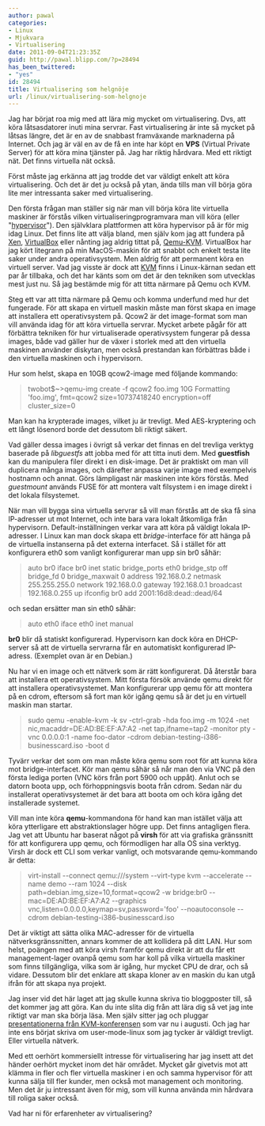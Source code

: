 ```yaml
---
author: pawal
categories:
- Linux
- Mjukvara
- Virtualisering
date: 2011-09-04T21:23:35Z
guid: http://pawal.blipp.com/?p=28494
has_been_twittered:
- "yes"
id: 28494
title: Virtualisering som helgnöje
url: /linux/virtualisering-som-helgnoje
---
```


<p>Jag har börjat roa mig med att lära mig mycket om virtualisering. Dvs, att köra låtsasdatorer inuti mina servrar. Fast virtualisering är inte så mycket på låtsas längre, det är en av de snabbast framväxande marknaderna på Internet. Och jag är väl en av de få en inte har köpt en <strong>VPS</strong> (Virtual Private Server) för att köra mina tjänster på. Jag har riktig hårdvara. Med ett riktigt nät. Det finns virtuella nät också.</p>
<p>Först måste jag erkänna att jag trodde det var väldigt enkelt att köra virtualisering. Och det är det ju också på ytan, ända tills man vill börja göra lite mer intressanta saker med virtualisering.</p>
<p>Den första frågan man ställer sig när man vill börja köra lite virtuella maskiner är förstås vilken virtualiseringprogramvara man vill köra (eller "<a href="http://en.wikipedia.org/wiki/Hypervisor">hypervisor</a>"). Den självklara plattformen att köra hypervisor på är för mig idag Linux. Det finns lite att välja bland, men själv kom jag att fundera på <a href="http://xen.org/">Xen</a>, <a href="http://www.virtualbox.org/">VirtualBox</a> eller nånting jag aldrig tittat på, <a href="http://www.linux-kvm.org/page/Main_Page">Qemu-KVM</a>. VirtualBox har jag kört litegrann på min MacOS-maskin för att snabbt och enkelt testa lite saker under andra operativsystem. Men aldrig för att permanent köra en virtuell server. Vad jag visste är dock att <a href="http://en.wikipedia.org/wiki/Kernel-based_Virtual_Machine">KVM</a> finns i Linux-kärnan sedan ett par år tillbaka, och det har känts som om det är den tekniken som utvecklas mest just nu. Så jag bestämde mig för att titta närmare på Qemu och KVM.</p>
<p>Steg ett var att titta närmare på Qemu och komma underfund med hur det fungerade. För att skapa en virtuell maskin måste man först skapa en image att installera ett operativsystem på. Qcow2 är det image-format som man vill använda idag för att köra virtuella servrar. Mycket arbete pågår för att förbättra tekniken för hur virtualiserade operativsystem fungerar på dessa images, både vad gäller hur de växer i storlek med att den virtuella maskinen använder diskytan, men också prestandan kan förbättras både i den virtuella maskinen och i hypervisorn.</p>
<p>Hur som helst, skapa en 10GB qcow2-image med följande kommando:</p>
<blockquote><p>
twobot$~&gt;qemu-img create -f qcow2 foo.img 10G
Formatting 'foo.img', fmt=qcow2 size=10737418240 encryption=off cluster_size=0
</p>
</blockquote>
<p>Man kan ha krypterade images, vilket ju är trevligt. Med AES-kryptering och ett långt lösenord borde det dessutom bli riktigt säkert.</p>
<p>Vad gäller dessa images i övrigt så verkar det finnas en del trevliga verktyg baserade på <em>libguestfs</em> att jobba med för att titta inuti dem. Med <strong>guestfish</strong> kan du manipulera filer direkt i en disk-image. Det är praktiskt om man vill duplicera många images, och därefter anpassa varje image med exempelvis hostnamn och annat. Görs lämpligast när maskinen inte körs förstås. Med <em>guestmount</em> används FUSE för att montera valt filsystem i en image direkt i det lokala filsystemet.</p>
<p>När man vill bygga sina virtuella servrar så vill man förstås att de ska få sina IP-adresser ut mot Internet, och inte bara vara lokalt åtkomliga från hypervisorn. Default-inställningen verkar vara att köra på väldigt lokala IP-adresser. I Linux kan man dock skapa ett <em>bridge</em>-interface för att hänga på de virtuella instanserna på det externa interfacet. Så i stället för att konfigurera eth0 som vanligt konfigurerar man upp sin br0 såhär:</p>
<blockquote><p>
auto br0
iface br0 inet static
      bridge_ports eth0
      bridge_stp off
      bridge_fd 0
      bridge_maxwait 0
      address 192.168.0.2
      netmask 255.255.255.0
      network 192.168.0.0
      gateway 192.168.0.1
      broadcast 192.168.0.255
      up ifconfig br0 add 2001:16d8:dead::dead/64
</p>
</blockquote>
<p>och sedan ersätter man sin eth0 såhär:</p>
<blockquote><p>
auto eth0
iface eth0 inet manual
</p>
</blockquote>
<p><strong>br0</strong> blir då statiskt konfigurerad. Hypervisorn kan dock köra en DHCP-server så att de virtuella servrarna får en automatiskt konfigurerad IP-adress. (Exemplet ovan är en Debian.)</p>
<p>Nu har vi en image och ett nätverk som är rätt konfigurerat. Då återstår bara att installera ett operativsystem. Mitt första försök använde qemu direkt för att installera operativsystemet. Man konfigurerar upp qemu för att montera på en cdrom, eftersom så fort man kör igång qemu så är det ju en virtuell maskin man startar.</p>
<blockquote><p>
sudo qemu -enable-kvm -k sv -ctrl-grab -hda foo.img -m 1024 -net nic,macaddr=DE:AD:BE:EF:A7:A2 -net tap,ifname=tap2 -monitor pty -vnc 0.0.0.0:1 -name foo-dator -cdrom debian-testing-i386-businesscard.iso -boot d
</p>
</blockquote>
<p>Tyvärr verkar det som om man måste köra qemu som root för att kunna köra mot bridge-interfacet. Kör man qemu såhär så når man den via VNC på den första lediga porten (VNC körs från port 5900 och uppåt). Anlut och se datorn boota upp, och förhoppningsvis boota från cdrom. Sedan när du installerat operativsystemet är det bara att boota om och köra igång det installerade systemet.</p>
<p>Vill man inte köra <strong>qemu</strong>-kommandona för hand kan man istället välja att köra ytterligare ett abstraktionslager högre upp. Det finns antagligen flera. Jag vet att Ubuntu har baserat något på <strong>virsh</strong> för att via grafiska gränssnitt för att konfigurera upp qemu, och förmodligen har alla OS sina verktyg. Virsh är dock ett CLI som verkar vanligt, och motsvarande qemu-kommando är detta:</p>
<blockquote><p>
virt-install --connect qemu:///system --virt-type kvm --accelerate --name demo --ram 1024 --disk path=debian.img,size=10,format=qcow2 -w bridge:br0 --mac=DE:AD:BE:EF:A7:A2 --graphics vnc,listen=0.0.0.0,keymap=sv,password='foo' --noautoconsole --cdrom debian-testing-i386-businesscard.iso
</p></blockquote>
<p>Det är viktigt att sätta olika MAC-adresser för de virtuella nätverksgränssnitten, annars kommer de att kollidera på ditt LAN. Hur som helst, poängen med att köra virsh framför qemu direkt är att du får ett management-lager ovanpå qemu som har koll på vilka virtuella maskiner som finns tillgängliga, vilka som är igång, hur mycket CPU de drar, och så vidare. Dessutom blir det enklare att skapa kloner av en maskin du kan utgå ifrån för att skapa nya projekt.</p>
<p>Jag inser vid det här laget att jag skulle kunna skriva tio bloggposter till, så det kommer jag att göra. Kan du inte slita dig från att lära dig så vet jag inte riktigt var man ska börja läsa. Men själv sitter jag och pluggar <a href="http://www.linux-kvm.org/page/KVM_Forum_2011">presentationerna från KVM-konferensen</a> som var nu i augusti. Och jag har inte ens börjat skriva om user-mode-linux som jag tycker är väldigt trevligt. Eller virtuella nätverk.</p>
<p>Med ett oerhört kommersiellt intresse för virtualisering har jag insett att det händer oerhört mycket inom det här området. Mycket går givetvis mot att klämma in fler och fler virtuella maskiner i en och samma hypervisor för att kunna sälja till fler kunder, men också mot management och monitoring. Men det är ju intressant även för mig, som vill kunna använda min hårdvara till roliga saker också.</p>
<p>Vad har ni för erfarenheter av virtualisering?</p>